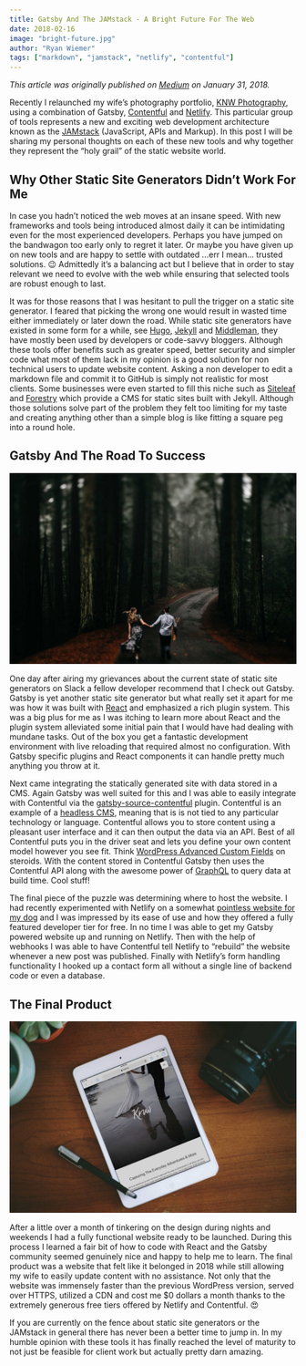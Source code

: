 ```yaml
---
title: Gatsby And The JAMstack - A Bright Future For The Web
date: 2018-02-16
image: "bright-future.jpg"
author: "Ryan Wiemer"
tags: ["markdown", "jamstack", "netlify", "contentful"]
---
```


_This article was originally published on
[Medium](https://medium.com/@ryanwiemer/gatsby-and-the-jam-stack-91e31508f364)
on January 31, 2018._

Recently I relaunched my wife’s photography portfolio, [KNW Photography](https://www.knw.io), using a combination of Gatsby, [Contentful](https://www.contentful.com) and [Netlify](https://www.netlify.com). This particular group of tools represents a new and exciting web development architecture known as the [JAMstack](https://jamstack.org) (JavaScript, APIs and Markup). In this post I will be sharing my personal thoughts on each of these new tools and why together they represent the “holy grail” of the static website world.

## Why Other Static Site Generators Didn’t Work For Me

In case you hadn’t noticed the web moves at an insane speed. With new frameworks and tools being introduced almost daily it can be intimidating even for the most experienced developers. Perhaps you have jumped on the bandwagon too early only to regret it later. Or maybe you have given up on new tools and are happy to settle with outdated …err I mean... trusted solutions. 😉 Admittedly it’s a balancing act but I believe that in order to stay relevant we need to evolve with the web while ensuring that selected tools are robust enough to last.

It was for those reasons that I was hesitant to pull the trigger on a static site generator. I feared that picking the wrong one would result in wasted time either immediately or later down the road. While static site generators have existed in some form for a while, see [Hugo](https://gohugo.io), [Jekyll](https://jekyllrb.com) and [Middleman](https://middlemanapp.com), they have mostly been used by developers or code-savvy bloggers. Although these tools offer benefits such as greater speed, better security and simpler code what most of them lack in my opinion is a good solution for non technical users to update website content. Asking a non developer to edit a markdown file and commit it to GitHub is simply not realistic for most clients. Some businesses were even started to fill this niche such as [Siteleaf](https://www.siteleaf.com) and [Forestry](https://forestry.io) which provide a CMS for static sites built with Jekyll. Although those solutions solve part of the problem they felt too limiting for my taste and creating anything other than a simple blog is like fitting a square peg into a round hole.

## Gatsby And The Road To Success

![Road To Success](road-to-success.jpg)

One day after airing my grievances about the current state of static site generators on Slack a fellow developer recommend that I check out Gatsby. Gatsby is yet another static site generator but what really set it apart for me was how it was built with [React](https://reactjs.org) and emphasized a rich plugin system. This was a big plus for me as I was itching to learn more about React and the plugin system alleviated some initial pain that I would have had dealing with mundane tasks. Out of the box you get a fantastic development environment with live reloading that required almost no configuration. With Gatsby specific plugins and React components it can handle pretty much anything you throw at it.

Next came integrating the statically generated site with data stored in a CMS. Again Gatsby was well suited for this and I was able to easily integrate with Contentful via the [gatsby-source-contentful](/packages/gatsby-source-contentful) plugin. Contentful is an example of a [headless CMS](/docs/headless-cms), meaning that is is not tied to any particular technology or language. Contentful allows you to store content using a pleasant user interface and it can then output the data via an API. Best of all Contentful puts you in the driver seat and lets you define your own content model however you see fit. Think [WordPress Advanced Custom Fields](https://www.advancedcustomfields.com) on steroids. With the content stored in Contentful Gatsby then uses the Contentful API along with the awesome power of [GraphQL](http://graphql.org) to query data at build time. Cool stuff!

The final piece of the puzzle was determining where to host the website. I had recently experimented with Netlify on a somewhat [pointless website for my dog](https://www.doggoforhire.com) and I was impressed by its ease of use and how they offered a fully featured developer tier for free. In no time I was able to get my Gatsby powered website up and running on Netlify. Then with the help of webhooks I was able to have Contentful tell Netlify to “rebuild” the website whenever a new post was published. Finally with Netlify’s form handling functionality I hooked up a contact form all without a single line of backend code or even a database.

## The Final Product

![Final Product](final-product.jpg)

After a little over a month of tinkering on the design during nights and weekends I had a fully functional website ready to be launched. During this process I learned a fair bit of how to code with React and the Gatsby community seemed genuinely nice and happy to help me to learn. The final product was a website that felt like it belonged in 2018 while still allowing my wife to easily update content with no assistance. Not only that the website was immensely faster than the previous WordPress version, served over HTTPS, utilized a CDN and cost me \$0 dollars a month thanks to the extremely generous free tiers offered by Netlify and Contentful. 😍

If you are currently on the fence about static site generators or the JAMstack in general there has never been a better time to jump in. In my humble opinion with these tools it has finally reached the level of maturity to not just be feasible for client work but actually pretty darn amazing.
